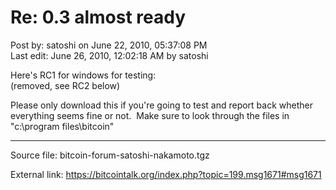 # Re: 0.3 almost ready

Post by: satoshi on June 22, 2010, 05:37:08 PM<br>
Last edit: June 26, 2010, 12:02:18 AM by satoshi

Here's RC1 for windows for testing:<br>
(removed, see RC2 below)

Please only download this if you're going to test and report back whether everything seems fine or not. &nbsp;Make sure to look through the files in "c:\program files\bitcoin"

---

Source file: bitcoin-forum-satoshi-nakamoto.tgz

External link: https://bitcointalk.org/index.php?topic=199.msg1671#msg1671

